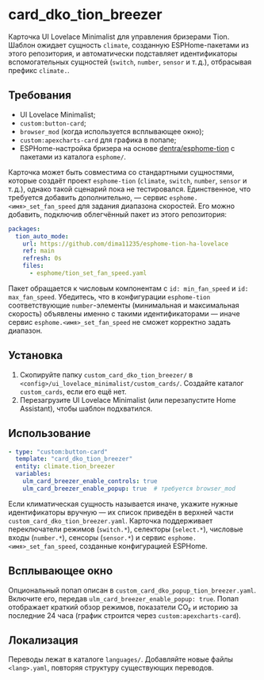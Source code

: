 # card_dko_tion_breezer

Карточка UI Lovelace Minimalist для управления бризерами Tion. Шаблон ожидает сущность `climate`, созданную ESPHome-пакетами из этого репозитория, и автоматически подставляет идентификаторы вспомогательных сущностей (`switch`, `number`, `sensor` и т. д.), отбрасывая префикс `climate.`.

## Требования
- UI Lovelace Minimalist;
- `custom:button-card`;
- `browser_mod` (когда используется всплывающее окно);
- `custom:apexcharts-card` для графика в попапе;
- ESPHome-настройка бризера на основе [dentra/esphome-tion](https://github.com/dentra/esphome-tion) с пакетами из каталога `esphome/`.

Карточка может быть совместима со стандартными сущностями, которые создаёт проект `esphome-tion` (`climate`, `switch`, `number`, `sensor` и т. д.), однако такой сценарий пока не тестировался. Единственное, что требуется добавить дополнительно, — сервис `esphome.<имя>_set_fan_speed` для задания диапазона скоростей. Его можно добавить, подключив облегчённый пакет из этого репозитория:

```yaml
packages:
  tion_auto_mode:
    url: https://github.com/dima11235/esphome-tion-ha-lovelace
    ref: main
    refresh: 0s
    files:
      - esphome/tion_set_fan_speed.yaml
```

Пакет обращается к числовым компонентам с `id: min_fan_speed` и `id: max_fan_speed`. Убедитесь, что в конфигурации `esphome-tion` соответствующие `number`-элементы (минимальная и максимальная скорость) объявлены именно с такими идентификаторами — иначе сервис `esphome.<имя>_set_fan_speed` не сможет корректно задать диапазон.

## Установка
1. Скопируйте папку `custom_card_dko_tion_breezer/` в `<config>/ui_lovelace_minimalist/custom_cards/`. Создайте каталог `custom_cards`, если его ещё нет.
2. Перезагрузите UI Lovelace Minimalist (или перезапустите Home Assistant), чтобы шаблон подхватился.

## Использование
```yaml
- type: "custom:button-card"
  template: "card_dko_tion_breezer"
  entity: climate.tion_breezer
  variables:
    ulm_card_breezer_enable_controls: true
    ulm_card_breezer_enable_popup: true  # требуется browser_mod
```

Если климатическая сущность называется иначе, укажите нужные идентификаторы вручную — их список приведён в верхней части `custom_card_dko_tion_breezer.yaml`. Карточка поддерживает переключатели режимов (`switch.*`), селекторы (`select.*`), числовые входы (`number.*`), сенсоры (`sensor.*`) и сервис `esphome.<имя>_set_fan_speed`, созданные конфигурацией ESPHome.

## Всплывающее окно
Опциональный попап описан в `custom_card_dko_popup_tion_breezer.yaml`. Включите его, передав `ulm_card_breezer_enable_popup: true`. Попап отображает краткий обзор режимов, показатели CO₂ и историю за последние 24 часа (график строится через `custom:apexcharts-card`).

## Локализация
Переводы лежат в каталоге `languages/`. Добавляйте новые файлы `<lang>.yaml`, повторяя структуру существующих переводов.

